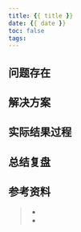 ```yaml
---
title: {{ title }}
date: {{ date }}
toc: false
tags: 
---
```


## 问题存在


## 解决方案


## 实际结果过程


## 总结复盘


## 参考资料
> - []()
> - []()



